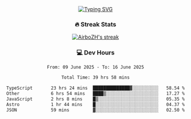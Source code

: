 
<div align="center">
  <a href="https://git.io/typing-svg"><img src="https://readme-typing-svg.demolab.com?font=Fira+Code&size=30&pause=1000&color=33F7F5&center=true&vCenter=true&width=435&lines=Hi+there+%F0%9F%91%8B+I+am+AirboZH+;Welcome+to+my+Github" alt="Typing SVG" /></a>

<h3>🔥 Streak Stats</h3>

<!-- GitHub Readme Streak Stats - https://github.com/DenverCoder1/github-readme-streak-stats -->
<p>
  <a href="https://github.com/DenverCoder1/github-readme-streak-stats">
    <img title="🔥 Get streak stats for your profile at git.io/streak-stats" alt="AirboZH's streak" src="https://streak-stats.demolab.com/?user=AirboZH&theme=monokai-metallian&hide_border=true"/>
  </a>
</p>

<h3>💻 Dev Hours</h3>
<!--START_SECTION:waka-->

```txt
From: 09 June 2025 - To: 16 June 2025

Total Time: 39 hrs 58 mins

TypeScript       23 hrs 24 mins  ██████████████▓░░░░░░░░░░   58.54 %
Other            6 hrs 54 mins   ████▒░░░░░░░░░░░░░░░░░░░░   17.27 %
JavaScript       2 hrs 8 mins    █▒░░░░░░░░░░░░░░░░░░░░░░░   05.35 %
Astro            1 hr 44 mins    █░░░░░░░░░░░░░░░░░░░░░░░░   04.37 %
JSON             59 mins         ▓░░░░░░░░░░░░░░░░░░░░░░░░   02.50 %
```

<!--END_SECTION:waka-->
</div>  
